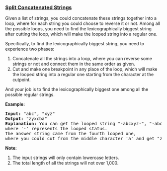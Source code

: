 ### [Split Concatenated Strings](https://leetcode.com/problems/split-concatenated-strings)

<p>Given a list of strings, you could concatenate these strings together into a loop, where for each string you could choose to reverse it or not. Among all the possible loops, you need to find the lexicographically biggest string after cutting the loop, which will make the looped string into a regular one.</p>

<p>Specifically, to find the lexicographically biggest string, you need to experience two phases: 
<ol>
<li>Concatenate all the strings into a loop, where you can reverse some strings or not and connect them in the same order as given.</li>
<li>Cut and make one breakpoint in any place of the loop, which will make the looped string into a regular one starting from the character at the cutpoint. </li>
</ol>
</p>

<p>And your job is to find the lexicographically biggest one among all the possible regular strings.</p>


<p><b>Example:</b><br />
<pre>
<b>Input:</b> "abc", "xyz"
<b>Output:</b> "zyxcba"
<b>Explanation:</b> You can get the looped string "-abcxyz-", "-abczyx-", "-cbaxyz-", "-cbazyx-", <br/>where '-' represents the looped status. <br/>The answer string came from the fourth looped one, <br/>where you could cut from the middle character 'a' and get "zyxcba".
</pre>
</p>

<p><b>Note:</b><br>
<ol>
<li>The input strings will only contain lowercase letters.</li>
<li>The total length of all the strings will not over 1,000.</li>
</ol>
</p>